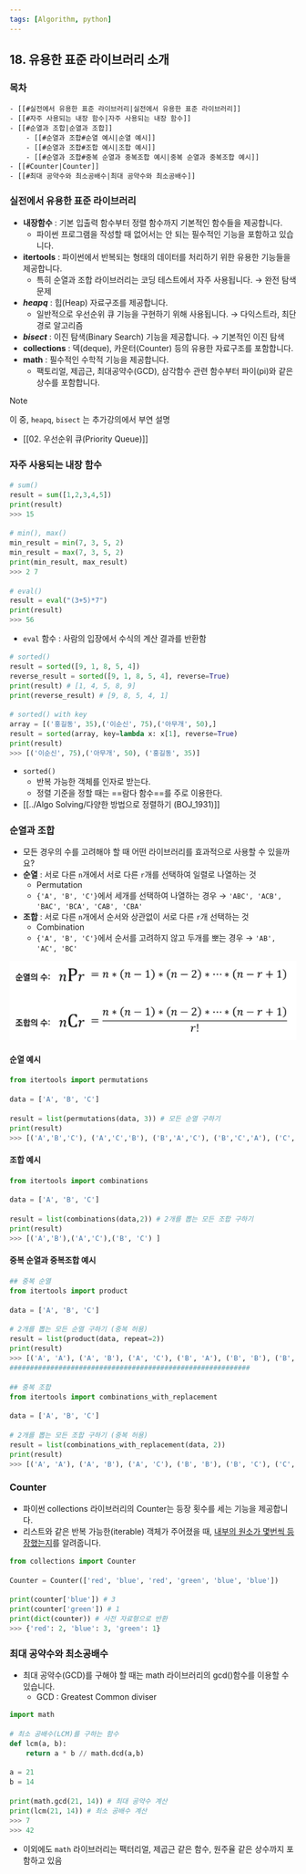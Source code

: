 ```yaml
---
tags: [Algorithm, python]
---
```


## 18. 유용한 표준 라이브러리 소개

### 목차
```ad-note
- [[#실전에서 유용한 표준 라이브러리|실전에서 유용한 표준 라이브러리]]
- [[#자주 사용되는 내장 함수|자주 사용되는 내장 함수]]
- [[#순열과 조합|순열과 조합]]
	- [[#순열과 조합#순열 예시|순열 예시]]
	- [[#순열과 조합#조합 예시|조합 예시]]
	- [[#순열과 조합#중복 순열과 중복조합 예시|중복 순열과 중복조합 예시]]
- [[#Counter|Counter]]
- [[#최대 공약수와 최소공배수|최대 공약수와 최소공배수]]
```


### 실전에서 유용한 표준 라이브러리 

- **내장함수** : 기본 입출력 함수부터 정렬 함수까지 기본적인 함수들을 제공합니다.
	- 파이썬 프로그램을 작성할 때 없어서는 안 되는 필수적인 기능을 포함하고 있습니다. 
- **itertools** : 파이썬에서 반복되는 형태의 데이터를 처리하기 위한 유용한 기능들을 제공합니다. 
	- 특히 순열과 조합 라이브러리는 코딩 테스트에서 자주 사용됩니다. 
		→ 완전 탐색 문제
- ***heapq*** : 힙(Heap) 자료구조를 제공합니다.
	- 일반적으로 우선순위 큐 기능을 구현하기 위해 사용됩니다.
		→ 다익스트라, 최단경로 알고리즘
- ***bisect*** : 이진 탐색(Binary Search) 기능을 제공합니다.
		→ 기본적인 이진 탐색
- **collections** : 덱(deque), 카운터(Counter) 등의 유용한 자료구조를 포함합니다.
- **math** : 필수적인 수학적 기능을 제공합니다. 
	- 팩토리얼, 제곱근, 최대공약수(GCD), 삼각함수 관련 함수부터 파이(pi)와 같은 상수를 포함합니다. 

>[!note]
> 이 중, `heapq`, `bisect` 는 추가강의에서 부연 설명
> -  [[02. 우선순위 큐(Priority Queue)]]

### 자주 사용되는 내장 함수
```python
# sum()
result = sum([1,2,3,4,5])
print(result)
>>> 15

# min(), max()
min_result = min(7, 3, 5, 2)
min_result = max(7, 3, 5, 2)
print(min_result, max_result)
>>> 2 7

# eval()
result = eval("(3+5)*7")
print(result)
>>> 56
```

- `eval` 함수 : 사람의 입장에서 수식의 계산 결과를 반환함


```python
# sorted()
result = sorted([9, 1, 8, 5, 4])
reverse_result = sorted([9, 1, 8, 5, 4], reverse=True)
print(result) # [1, 4, 5, 8, 9]
print(reverse_result) # [9, 8, 5, 4, 1]

# sorted() with key 
array = [('홍길동', 35),('이순신', 75),('아무개', 50),]
result = sorted(array, key=lambda x: x[1], reverse=True)
print(result)
>>> [('이순신', 75),('아무개', 50), ('홍길동', 35)]
```

- `sorted()`
	- 반복 가능한 객체를 인자로 받는다.
	- 정렬 기준을 정할 때는 ==람다 함수==를 주로 이용한다.
- [[../Algo Solving/다양한 방법으로 정렬하기 (BOJ_1931)]]

### 순열과 조합
- 모든 경우의 수를 고려해야 할 때 어떤 라이브러리를 효과적으로 사용할 수 있을까요?
- **순열** : 서로 다른 `n`개에서 서로 다른 `r`개를 선택하여 일렬로 나열하는 것
	- Permutation
	- `{'A', 'B', 'C'}`에서 세개를 선택하여 나열하는 경우
		→ `'ABC', 'ACB', 'BAC', 'BCA', 'CAB', 'CBA' `
- **조합** : 서로 다른 `n`개에서 순서와 상관없이 서로 다른 `r`개 선택하는 것
	- Combination
	- `{'A', 'B', 'C'}`에서 순서를 고려하지 않고 두개를 뽀는 경우
		→ `'AB', 'AC', 'BC'`

![](assets/18.%20유용한%20표준%20라이브러리%20소개.png)

#### 순열 예시
```python
from itertools import permutations

data = ['A', 'B', 'C']

result = list(permutations(data, 3)) # 모든 순열 구하기
print(result)
>>> [('A','B','C'), ('A','C','B'), ('B','A','C'), ('B','C','A'), ('C','A','B'), ('C','B','A')]

```

#### 조합 예시
```python
from itertools import combinations

data = ['A', 'B', 'C']

result = list(combinations(data,2)) # 2개를 뽑는 모든 조합 구하기
print(result)
>>> [('A','B'),('A','C'),('B', 'C') ]
```

#### 중복 순열과 중복조합 예시
```python
## 중복 순열
from itertools import product

data = ['A', 'B', 'C']

# 2개를 뽑는 모든 순열 구하기 (중복 허용)
result = list(product(data, repeat=2))
print(result)
>>> [('A', 'A'), ('A', 'B'), ('A', 'C'), ('B', 'A'), ('B', 'B'), ('B', 'C'), ('C', 'A'), ('C', 'B'), ('C', 'C')]
###########################################################

## 중복 조합
from itertools import combinations_with_replacement

data = ['A', 'B', 'C']

# 2개를 뽑는 모든 조합 구하기 (중복 허용)
result = list(combinations_with_replacement(data, 2))
print(result)
>>> [('A', 'A'), ('A', 'B'), ('A', 'C'), ('B', 'B'), ('B', 'C'), ('C', 'C')]
```


### Counter
- 파이썬 collections 라이브러리의 Counter는 등장 횟수를 세는 기능을 제공합니다. 
- 리스트와 같은 반복 가능한(iterable) 객체가 주어졌을 때, <u>내부의 원소가 몇번씩 등장했는지</u>를 알려줍니다.

```python
from collections import Counter

Counter = Counter(['red', 'blue', 'red', 'green', 'blue', 'blue'])

print(counter['blue']) # 3
print(counter['green']) # 1
print(dict(counter)) # 사전 자료형으로 반환
>>> {'red': 2, 'blue': 3, 'green': 1}
```

### 최대 공약수와 최소공배수
- 최대 공약수(GCD)를 구해야 할 때는 math 라이브러리의 gcd()함수를 이용할 수 있습니다. 
	- GCD : Greatest Common diviser

```python
import math

# 최소 공배수(LCM)를 구하는 함수
def lcm(a, b):
	return a * b // math.dcd(a,b)

a = 21
b = 14

print(math.gcd(21, 14)) # 최대 공약수 계산
print(lcm(21, 14)) # 최소 공배수 계산
>>> 7
>>> 42
```

- 이외에도 `math` 라이브러리는 팩터리얼, 제곱근 같은 함수, 원주율 같은 상수까지 포함하고 있음
